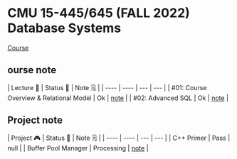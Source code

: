# CMU 15-445/645 (FALL 2022) Database Systems

[Course](https://15445.courses.cs.cmu.edu/fall2022/)

## ourse note

|  Lecture 📅  | Status 🧐  | Note 🗒️ |
|  ----  | ----  | --- | --- |
| #01: Course Overview & Relational Model  | Ok | [note](./CouresOvervie/note.md) |
| #02: Advanced SQL  | Ok | [note](./CouresOvervie/note.md) |

## Project note

|  Project 🎮   | Status 🧐  | Note 🗒️ |
|  ----  | ----  | --- | --- |
| C++ Primer | Pass | null |
| Buffer Pool Manager  | Processing | [note](./Project/project%231.md) |
